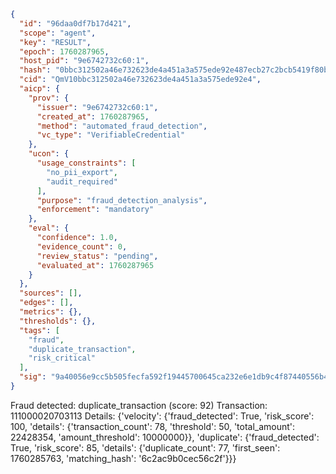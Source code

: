 ```json
{
  "id": "96daa0df7b17d421",
  "scope": "agent",
  "key": "RESULT",
  "epoch": 1760287965,
  "host_pid": "9e6742732c60:1",
  "hash": "0bbc312502a46e732623de4a451a3a575ede92e487ecb27c2bcb5419f80b3f89",
  "cid": "QmV10bbc312502a46e732623de4a451a3a575ede92e4",
  "aicp": {
    "prov": {
      "issuer": "9e6742732c60:1",
      "created_at": 1760287965,
      "method": "automated_fraud_detection",
      "vc_type": "VerifiableCredential"
    },
    "ucon": {
      "usage_constraints": [
        "no_pii_export",
        "audit_required"
      ],
      "purpose": "fraud_detection_analysis",
      "enforcement": "mandatory"
    },
    "eval": {
      "confidence": 1.0,
      "evidence_count": 0,
      "review_status": "pending",
      "evaluated_at": 1760287965
    }
  },
  "sources": [],
  "edges": [],
  "metrics": {},
  "thresholds": {},
  "tags": [
    "fraud",
    "duplicate_transaction",
    "risk_critical"
  ],
  "sig": "9a40056e9cc5b505fecfa592f19445700645ca232e6e1db9c4f87440556b4fd2"
}
```

Fraud detected: duplicate_transaction (score: 92)
Transaction: 111000020703113
Details: {'velocity': {'fraud_detected': True, 'risk_score': 100, 'details': {'transaction_count': 78, 'threshold': 50, 'total_amount': 22428354, 'amount_threshold': 10000000}}, 'duplicate': {'fraud_detected': True, 'risk_score': 85, 'details': {'duplicate_count': 77, 'first_seen': 1760285763, 'matching_hash': '6c2ac9b0cec56c2f'}}}